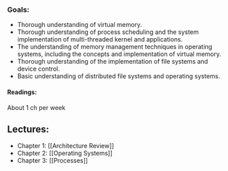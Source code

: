 ### Goals:
- Thorough understanding of virtual memory.
- Thorough understanding of process scheduling and the system implementation of multi-threaded kernel and applications.
- The understanding of memory management techniques in operating systems, including the concepts and implementation of virtual memory.
- Thorough understanding of the implementation of file systems and device control.
- Basic understanding of distributed file systems and operating systems.

#### Readings:

About 1 ch per week

## Lectures:
- Chapter 1: [[Architecture Review]]
- Chapter 2: [[Operating Systems]] 
- Chapter 3: [[Processes]]
